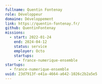 ```yaml
---
fullname: Quentin Fontenay
role: Développeur
domaine: Développement
link: https://quentin-fontenay.fr/
github: QuentinFontenay
missions:
  - start: 2022-01-24
    end: 2024-04-12
    status: service
    employer: Octo
    startups:
      - france-numerique-ensemble
startups:
  - france-numerique-ensemble
uuid: 23d7913f-e41a-4664-a642-1026c2b2a5e5
---
```

